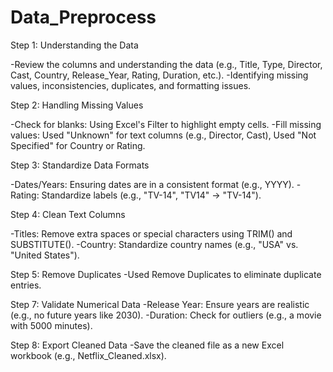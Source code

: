 # Data_Preprocess

Step 1: Understanding the Data

-Review the columns and understanding the data (e.g., Title, Type, Director, Cast, Country, Release_Year, Rating, Duration, etc.).
-Identifying missing values, inconsistencies, duplicates, and formatting issues.

Step 2: Handling Missing Values

-Check for blanks: Using Excel's Filter to highlight empty cells.
-Fill missing values: Used "Unknown" for text columns (e.g., Director, Cast), Used "Not Specified" for Country or Rating.

Step 3: Standardize Data Formats

-Dates/Years: Ensuring dates are in a consistent format (e.g., YYYY).
-Rating: Standardize labels (e.g., "TV-14", "TV14" → "TV-14").

Step 4: Clean Text Columns

-Titles: Remove extra spaces or special characters using TRIM() and SUBSTITUTE().
-Country: Standardize country names (e.g., "USA" vs. "United States").

Step 5: Remove Duplicates
-Used Remove Duplicates to eliminate duplicate entries.

Step 7: Validate Numerical Data
-Release Year: Ensure years are realistic (e.g., no future years like 2030).
-Duration: Check for outliers (e.g., a movie with 5000 minutes).

Step 8: Export Cleaned Data
-Save the cleaned file as a new Excel workbook (e.g., Netflix_Cleaned.xlsx).



